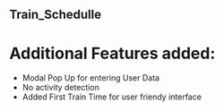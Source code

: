 ## Train_Schedulle

# Additional Features added:
- Modal Pop Up for entering User Data
- No activity detection
- Added First Train Time for user friendy interface

